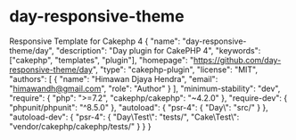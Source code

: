 # day-responsive-theme
Responsive Template for Cakephp 4
{
    "name": "day-responsive-theme/day",
    "description": "Day plugin for CakePHP 4",
    "keywords": ["cakephp", "templates", "plugin"],
    "homepage": "https://github.com/day-responsive-theme/day",
    "type": "cakephp-plugin",
    "license": "MIT",
    "authors": [
      {
        "name": "Himawan Djaya Hendra",
        "email": "himawandh@gmail.com",
        "role": "Author"
      }
    ],
    "minimum-stability": "dev",
    "require": {
        "php": ">=7.2",
        "cakephp/cakephp": "~4.2.0"
    },
    "require-dev": {
        "phpunit/phpunit": "^8.5.0"
    },
    "autoload": {
        "psr-4": {
            "Day\\": "src/"
        }
    },
    "autoload-dev": {
        "psr-4": {
            "Day\\Test\\": "tests/",
            "Cake\\Test\\": "vendor/cakephp/cakephp/tests/"
        }
    }
}
